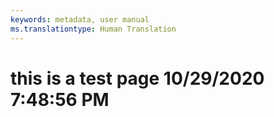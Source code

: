 ```yaml
---
keywords: metadata, user manual
ms.translationtype: Human Translation
---
```

# this is a test page 10/29/2020 7:48:56 PM